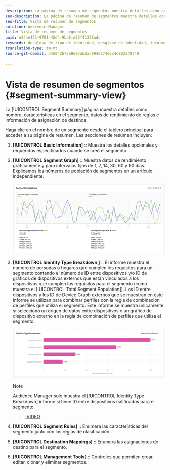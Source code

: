 ```yaml
---
description: La página de resumen de segmentos muestra detalles como nombre, características en el segmento, reglas, datos de rendimiento e información de asignación de destino.
seo-description: La página de resumen de segmentos muestra detalles como nombre, características en el segmento, reglas, datos de rendimiento e información de asignación de destino.
seo-title: Vista de resumen de segmentos
solution: Audience Manager
title: Vista de resumen de segmentos
uuid: e844e423-9701-42d4-9ba5-d82f41358adc
keywords: desglose de tipo de identidad, desglose de identidad, informe de identidad de audiencia
translation-type: tm+mt
source-git-commit: 345042673a9ee7abdac994d774e5c4c893a78749

---
```



# Vista de resumen de segmentos {#segment-summary-view}

La [!UICONTROL Segment Summary] página muestra detalles como nombre, características en el segmento, datos de rendimiento de reglas e información de asignación de destinos.

Haga clic en el nombre de un segmento desde el tablero principal para acceder a su página de resumen. Las secciones de resumen incluyen:

1. **[!UICONTROL Basic Information]** :: Muestra los detalles opcionales y requeridos especificados cuando se creó el segmento.
2. **[!UICONTROL Segment Graph]** :: Muestra datos de rendimiento gráficamente y para intervalos fijos de 1, 7, 14, 30, 60 y 90 días. Explicamos los números de población de segmentos en un artículo [](../../features/segments/segment-builder-data.md)independiente.

   ![segmentos-gráfico](assets/segment-graph.png)

3. **[!UICONTROL Identity Type Breakdown ]** :: El informe muestra el número de personas o hogares que cumplen los requisitos para un segmento contando el número de ID entre dispositivos y/o ID de gráficos de dispositivos externos que están vinculados a los dispositivos que cumplen los requisitos para el segmento (como muestra el [!UICONTROL Total Segment Population]). Los ID entre dispositivos y los ID de Device Graph externos que se muestran en este informe se utilizan para combinar perfiles con la regla de combinación de perfiles que utiliza el segmento. Este informe se muestra únicamente si seleccionó un origen de datos entre dispositivos o un gráfico de dispositivo externo en la regla de combinación de perfiles que utiliza el segmento.

   ![segmentos-gráfico](assets/segment-type.png)

   >[!NOTE]
   >
   >Audience Manager solo muestra el [!UICONTROL Identity Type Breakdown] informe si tiene ID entre dispositivos calificados para el segmento.

   >[!VIDEO](https://video.tv.adobe.com/v/27977/?captions=spa)

4. **[!UICONTROL Segment Rules]** :: Enumera las características del segmento junto con las reglas de clasificación.
5. **[!UICONTROL Destination Mappings]** :: Enumera las asignaciones de destino para el segmento.
6. **[!UICONTROL Management Tools]** :: Controles que permiten crear, editar, clonar y eliminar segmentos.